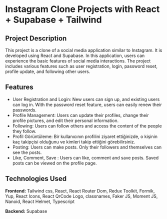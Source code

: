 # Instagram Clone Projects with React + Supabase + Tailwind

## Project Description

This project is a clone of a social media application similar to Instagram. It is developed using React and Supabase. In this application, users can experience the basic features of social media interactions. The project includes various features such as user registration, login, password reset, profile update, and following other users.

## Features

- User Registration and Login: New users can sign up, and existing users can log in. With the password reset feature, users can easily renew their passwords.
- Profile Management: Users can update their profiles, change their profile pictures, and edit their personal information.
- Following: Users can follow others and access the content of the people they follow.
- Profil Görüntüleme: Bir kullanıcının profilini ziyaret ettiğinizde, o kişinin kaç takipçisi olduğunu ve kimleri takip ettiğini görebilirsiniz.
- Posting: Users can make posts. Only their followers and themselves can see the posts.
- Like, Comment, Save : Users can like, comment and save posts. Saved posts can be viewed on the profile page.

## Technologies Used

**Frontend:** Tailwind css, React, React Router Dom, Redux Toolkit, Formik, Yup, React Icons, React QrCode Logo, classnames, Faker JS, Moment JS, Nanoid, React Helmet, Typescript

**Backend:** Supabase